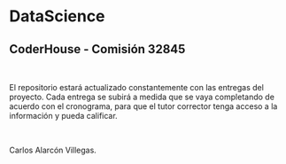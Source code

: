 # DataScience
## CoderHouse - Comisión 32845

<br>

El repositorio estará actualizado constantemente con las entregas del proyecto.
Cada entrega se subirá a medida que se vaya completando de acuerdo con el cronograma, para que el tutor corrector tenga acceso a la información y pueda calificar. 

<br>

Carlos Alarcón Villegas. 
